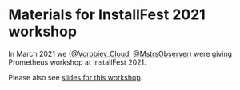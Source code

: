 # Materials for InstallFest 2021 workshop

In March 2021 we ([@Vorobiev_Cloud](https://twitter.com/Vorobiev_Cloud), [@MstrsObserver](https://twitter.com/MstrsObserver))
were giving Prometheus workshop at InstallFest 2021.

Please also see [slides for this workshop](https://speakerdeck.com/vranystepan/workshop-getting-started-with-prometheus).
